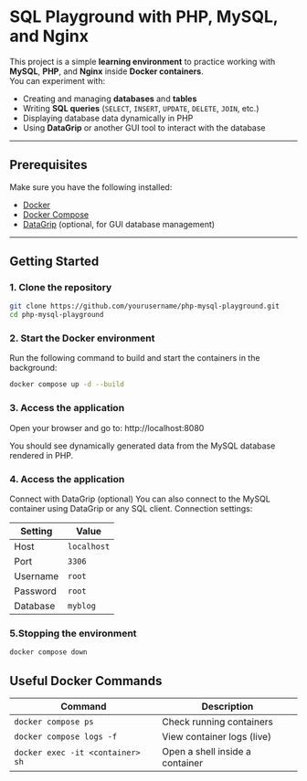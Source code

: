 # SQL Playground with PHP, MySQL, and Nginx

This project is a simple **learning environment** to practice working with **MySQL**, **PHP**, and **Nginx** inside **Docker containers**.  
You can experiment with:

- Creating and managing **databases** and **tables**
- Writing **SQL queries** (`SELECT`, `INSERT`, `UPDATE`, `DELETE`, `JOIN`, etc.)
- Displaying database data dynamically in PHP
- Using **DataGrip** or another GUI tool to interact with the database

---

## **Prerequisites**
Make sure you have the following installed:

- [Docker](https://docs.docker.com/get-docker/)
- [Docker Compose](https://docs.docker.com/compose/install/)
- [DataGrip](https://www.jetbrains.com/datagrip/) (optional, for GUI database management)

---

## **Getting Started**

### **1. Clone the repository**
```bash
git clone https://github.com/yourusername/php-mysql-playground.git
cd php-mysql-playground
```

### **2. Start the Docker environment**
Run the following command to build and start the containers in the background:
```bash
docker compose up -d --build
```

### **3. Access the application**
Open your browser and go to:
http://localhost:8080

You should see dynamically generated data from the MySQL database rendered in PHP.

### **4. Access the application**
Connect with DataGrip (optional)
You can also connect to the MySQL container using DataGrip or any SQL client.
Connection settings:

| Setting  | Value       |
| -------- | ----------- |
| Host     | `localhost` |
| Port     | `3306`      |
| Username | `root`      |
| Password | `root`      |
| Database | `myblog`    |

### **5.Stopping the environment**
```bash
docker compose down
```

## **Useful Docker Commands**
| Command                          | Description                     |
| -------------------------------- | ------------------------------- |
| `docker compose ps`              | Check running containers        |
| `docker compose logs -f`         | View container logs (live)      |
| `docker exec -it <container> sh` | Open a shell inside a container |
